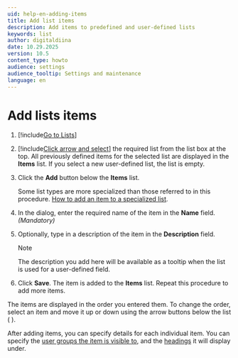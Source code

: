```yaml
---
uid: help-en-adding-items
title: Add list items
description: Add items to predefined and user-defined lists
keywords: list
author: digitaldiina
date: 10.29.2025
version: 10.5
content_type: howto
audience: settings
audience_tooltip: Settings and maintenance
language: en
---
```


# Add lists items

1. [!include[Go to Lists](includes/goto-lists.md)]

2. [!include[Click arrow and select](includes/expand-list.md)] the required list from the list box at the top. All previously defined items for the selected list are displayed in the **Items** list. If you select a new user-defined list, the list is empty.

3. Click the **Add** button below the **Items** list.

    Some list types are more specialized than those referred to in this procedure. [How to add an item to a specialized list][1].

4. In the dialog, enter the required name of the item in the **Name** field. *(Mandatory)*

5. Optionally, type in a description of the item in the **Description** field.

    > [!NOTE]
    > The description you add here will be available as a tooltip when the list is used for a user-defined field.

6. Click **Save**. The item is added to the **Items** list. Repeat this procedure to add more items.

The items are displayed in the order you entered them. To change the order, select an item and move it up or down using the arrow buttons below the list (<i class="ph ph-arrow-circle-up" aria-hidden="true"></i> <i class="ph ph-arrow-circle-down" aria-hidden="true"></i>).

After adding items, you can specify details for each individual item. You can specify the [user groups the item is visible to][2], and the [headings][3] it will display under.

<!-- Referenced links -->
[1]: specialized-lists.md
[2]: ../user-group-filtering.md
[3]: organize/headings.md
